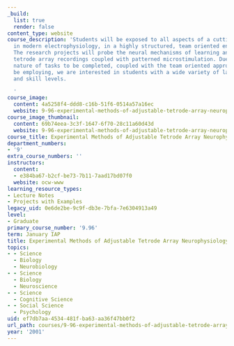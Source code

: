 ```yaml
---
_build:
  list: true
  render: false
content_type: website
course_description: 'Students will be exposed to all aspects of a cutting-edge technique
  in modern electrophysiology, in a highly structured, team oriented environment.
  The research projects will probe the neural mechanisms of learning and memory through
  tetrode array recordings coupled with patterned microstimulation. Due to the broad
  nature of tasks to be completed, coupled with the team oriented approach we will
  be employing, we are interested in students with a wide variety of laboratory experience
  and skill levels.

  '
course_image:
  content: 4a5258f4-ddd8-c16b-51f6-0514a57a16ec
  website: 9-96-experimental-methods-of-adjustable-tetrode-array-neurophysiology-january-iap-2001
course_image_thumbnail:
  content: 69b74eea-3c3f-1647-6f70-28c11a60d43d
  website: 9-96-experimental-methods-of-adjustable-tetrode-array-neurophysiology-january-iap-2001
course_title: Experimental Methods of Adjustable Tetrode Array Neurophysiology
department_numbers:
- '9'
extra_course_numbers: ''
instructors:
  content:
  - e384ba67-b2cf-be73-7b11-7aad17bd07f0
  website: ocw-www
learning_resource_types:
- Lecture Notes
- Projects with Examples
legacy_uid: 0e6de2be-9c9f-db3e-7bfa-7e6304913a49
level:
- Graduate
primary_course_number: '9.96'
term: January IAP
title: Experimental Methods of Adjustable Tetrode Array Neurophysiology
topics:
- - Science
  - Biology
  - Neurobiology
- - Science
  - Biology
  - Neuroscience
- - Science
  - Cognitive Science
- - Social Science
  - Psychology
uid: ef7db7aa-4534-481f-ba63-aa36f47bb0f2
url_path: courses/9-96-experimental-methods-of-adjustable-tetrode-array-neurophysiology-january-iap-2001
year: '2001'
---
```


